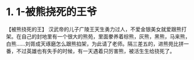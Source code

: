 # 1. 1-被熊挠死的王爷

【被熊挠死的王】
汉武帝的儿子广陵王天生勇力过人，不爱金银美女就爱跟熊打架。在自己的封地里有一个很大的熊苑，里面豢养着棕熊，灰熊，黑熊，马来熊，白熊……刘胥成天琢磨怎么跟熊掐架，为此请了老师。隔三差五的，进熊苑比拼一番，不过英雄也有失手的时候，有一天遇着只厉害熊，被活生生给挠死了。